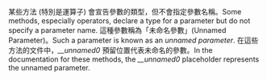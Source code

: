 <span data-ttu-id="76126-101">某些方法 (特別是運算子) 會宣告參數的類型，但不會指定參數名稱。</span><span class="sxs-lookup"><span data-stu-id="76126-101">Some methods, especially operators, declare a type for a parameter but do not specify a parameter name.</span></span> <span data-ttu-id="76126-102">這種參數稱為「未命名參數」(Unnamed Parameter)。</span><span class="sxs-lookup"><span data-stu-id="76126-102">Such a parameter is known as an *unnamed parameter*.</span></span> <span data-ttu-id="76126-103">在這些方法的文件中，*__unnamed0* 預留位置代表未命名的參數。</span><span class="sxs-lookup"><span data-stu-id="76126-103">In the documentation for these methods, the *__unnamed0* placeholder represents the unnamed parameter.</span></span>